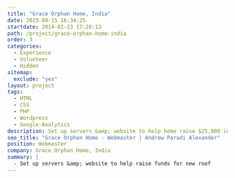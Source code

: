 ```yaml
---
title: "Grace Orphan Home, India"
date: 2015-08-15 16:34:25
startdate: 2014-01-23 17:26:13
path: /project/grace-orphan-home-india
order: 3
categories:
  - Experience
  - Volunteer
  - Hidden
sitemap:
  exclude: "yes"
layout: project
tags:
  - HTML
  - CSS
  - PHP
  - Wordpress
  - Google-Analytics
description: Set up servers &amp; website to help home raise $25,000 in 3 months.
seo_title: "Grace Orphan Home - Webmaster | Andrew Paradi Alexander"
position: Webmaster
company: Grace Orphan Home, India
summary: |
  - Set up servers &amp; website to help raise funds for new roof
---
```

